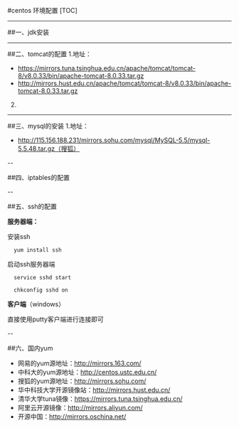 #centos 环境配置
[TOC]

---


##一、jdk安装




---

##二、tomcat的配置
1.地址：
 - https://mirrors.tuna.tsinghua.edu.cn/apache/tomcat/tomcat-8/v8.0.33/bin/apache-tomcat-8.0.33.tar.gz
 - http://mirrors.hust.edu.cn/apache/tomcat/tomcat-8/v8.0.33/bin/apache-tomcat-8.0.33.tar.gz

2.


---

##三、mysql的安装
1.地址：
- http://115.156.188.231/mirrors.sohu.com/mysql/MySQL-5.5/mysql-5.5.48.tar.gz（搜狐）


--

##四、iptables的配置




--

##五、ssh的配置

**服务器端：**

安装ssh

      yum install ssh

 启动ssh服务器端

      service sshd start

      chkconfig sshd on
**客户端**（windows）

直接使用putty客户端进行连接即可

--

##六、国内yum

- 网易的yum源地址：http://mirrors.163.com/
- 中科大的yum源地址：http://centos.ustc.edu.cn/
- 搜狐的yum源地址：http://mirrors.sohu.com/
- 华中科技大学开源镜像站：http://mirrors.hust.edu.cn/
- 清华大学tuna镜像：https://mirrors.tuna.tsinghua.edu.cn/
- 阿里云开源镜像：http://mirrors.aliyun.com/
- 开源中国：http://mirrors.oschina.net/

